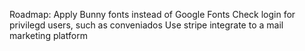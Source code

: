 Roadmap:
Apply Bunny fonts instead of Google Fonts
Check login for privilegd users, such as conveniados
Use stripe
integrate to a mail marketing platform